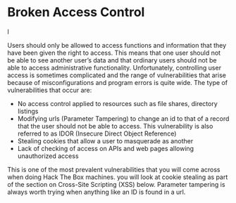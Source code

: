 # Broken Access Control

l

Users should only be allowed to access functions and information that they have been given the right to access. This means that one user should not be able to see another user’s data and that ordinary users should not be able to access administrative functionality. Unfortunately, controlling user access is sometimes complicated and the range of vulnerabilities that arise because of misconfigurations and program errors is quite wide. The type of vulnerabilities that occur are:

* No access control applied to resources such as file shares, directory listings
* Modifying urls \(Parameter Tampering\) to change an id to that of a record that the user should not be able to access. This vulnerability is also referred to as IDOR \(Insecure Direct Object Reference\)
* Stealing cookies that allow a user to masquerade as another
* Lack of checking of access on APIs and web pages allowing unauthorized access

This is one of the most prevalent vulnerabilities that you will come across when doing Hack The Box machines. you will look at cookie stealing as part of the section on Cross-Site Scripting \(XSS\) below. Parameter tampering is always worth trying when anything like an ID is found in a url.

